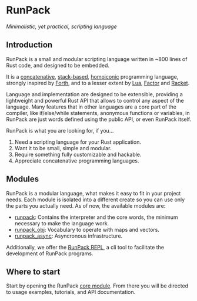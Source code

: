 # RunPack

_Minimalistic, yet practical, scripting language_

## Introduction

RunPack is a small and modular scripting language written in ~800 lines of Rust code, and designed to be embedded.

It is a [concatenative](https://en.wikipedia.org/wiki/Concatenative_programming_language), [stack-based](https://en.wikipedia.org/wiki/Stack-oriented_programming), [homoiconic](https://en.wikipedia.org/wiki/Homoiconicity) programming language, strongly inspired by [Forth](https://en.wikipedia.org/wiki/Forth_(programming_language)), and to a lesser extent by [Lua](https://en.wikipedia.org/wiki/Lua_(programming_language)), [Factor](https://en.wikipedia.org/wiki/Factor_(programming_language)) and [Racket](https://en.wikipedia.org/wiki/Racket_(programming_language)).

Language and implementation are designed to be extensible, providing a lightweight and powerful Rust API that allows to control any aspect of the language. Many features that in other languages are a core part of the compiler, like if/else/while statements, anonymous functions or variables, in RunPack are just words defined using the public API, or even RunPack itself.

RunPack is what you are looking for, if you...

1. Need a scripting language for your Rust application.
2. Want it to be small, simple and modular.
3. Require something fully customizable and hackable.
4. Appreciate concatenative programming languages.

## Modules

RunPack is a modular language, what makes it easy to fit in your project needs. Each module is isolated into a different create so you can use only the parts you actually need. As of now, the available modules are:

- [runpack](runpack/): Contains the interpreter and the core words, the minimum necessary to make the language work.
- [runpack_obj](runpack_obj/): Vocabulary to operate with maps and vectors.
- [runpack_async](runpack_async/): Asyncronous infrastructure.

Additionally, we offer the [RunPack REPL](https://github.com/asllop/RunPack-REPL), a cli tool to facilitate the development of RunPack programs.

## Where to start

Start by opening the RunPack [core module](runpack/README.md). From there you will be directed to usage examples, tutorials, and API documentation.
